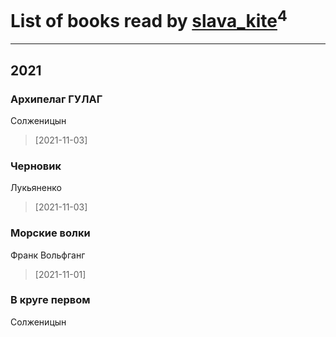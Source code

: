 # List of books read by [slava_kite](http://vk.com/id134671934)<sup>4</sup>
---

## 2021

### Архипелаг ГУЛАГ
Солженицын
> [2021-11-03] 


### Черновик
Лукьяненко
> [2021-11-03] 


### Морские волки
Франк Вольфганг
> [2021-11-01] 


### В круге первом
Солженицын



